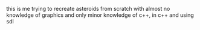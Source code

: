this is me trying to recreate asteroids from scratch with almost no knowledge of graphics and only minor knowledge of c++, in c++ and using sdl
